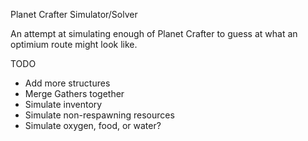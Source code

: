 Planet Crafter Simulator/Solver

An attempt at simulating enough of Planet Crafter to guess at what an optimium route might look like.

TODO
* Add more structures
* Merge Gathers together
* Simulate inventory
* Simulate non-respawning resources
* Simulate oxygen, food, or water?